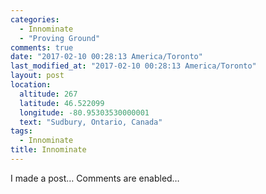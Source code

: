 ```yaml
---
categories:
  - Innominate
  - "Proving Ground"
comments: true
date: "2017-02-10 00:28:13 America/Toronto"
last_modified_at: "2017-02-10 00:28:13 America/Toronto"
layout: post
location:
  altitude: 267
  latitude: 46.522099
  longitude: -80.95303530000001
  text: "Sudbury, Ontario, Canada"
tags:
  - Innominate
title: Innominate
---
```


<p>
  I made a post&hellip; Comments are enabled&hellip;
</p>
<!-- excerptBreak -->
